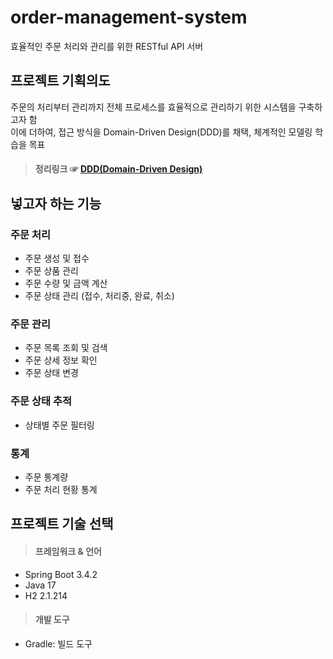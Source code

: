 # order-management-system
효율적인 주문 처리와 관리를 위한 RESTful API 서버

## 프로젝트 기획의도
주문의 처리부터 관리까지 전체 프로세스를 효율적으로 관리하기 위한 시스템을 구축하고자 함 <br>
이에 더하여, 접근 방식을 Domain-Driven Design(DDD)를 채택, 체계적인 모델링 학습을 목표

> #### 정리링크 ☞ [DDD(Domain-Driven Design)](https://github.com/hyungoo7703/TIL/blob/main/etc/ddd.md)

## 넣고자 하는 기능

### 주문 처리
+ 주문 생성 및 접수
+ 주문 상품 관리
+ 주문 수량 및 금액 계산
+ 주문 상태 관리 (접수, 처리중, 완료, 취소)

### 주문 관리
+ 주문 목록 조회 및 검색
+ 주문 상세 정보 확인
+ 주문 상태 변경

### 주문 상태 추적
+ 상태별 주문 필터링

### 통계
+ 주문 통계량
+ 주문 처리 현황 통계

## 프로젝트 기술 선택

> #### 프레임워크 & 언어
+ Spring Boot 3.4.2
+ Java 17
+ H2 2.1.214

> #### 개발 도구
+ Gradle: 빌드 도구

